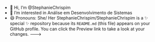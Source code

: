 - 👋 Hi, I’m @StephanieChrispim
- 👀 I’m interested in Análise em Desenvolvimento de Sistemas
- 😄 Pronouns: She/ Her
StephanieChrispim/StephanieChrispim is a ✨ special ✨ repository because its `README.md` (this file) appears on your GitHub profile.
You can click the Preview link to take a look at your changes.
--->
